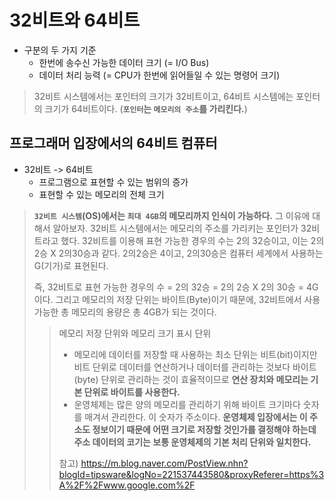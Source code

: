 # 32비트와 64비트
- 구분의 두 가지 기준
    - 한번에 송수신 가능한 데이터 크기 (= I/O Bus)
    - 데이터 처리 능력 (= CPU가 한번에 읽어들일 수 있는 명령어 크기)
> 32비트 시스템에서는 포인터의 크기가 32비트이고, 64비트 시스템에는 포인터의 크기가 64비트이다. (**`포인터`는 `메모리의 주소`를 가리킨다.**)

## 프로그래머 입장에서의 64비트 컴퓨터
- 32비트 -> 64비트
    - 프로그램으로 표현할 수 있는 범위의 증가
    - 표현할 수 있는 메모리의 전체 크기
> **`32비트 시스템`(OS)에서는 `최대 4GB`의 메모리까지 인식이 가능하다.** 그 이유에 대해서 알아보자.
32비트 시스템에서는 메모리의 주소를 가리키는 포인터가 32비트라고 했다. 32비트를 이용해 표현 가능한 경우의 수는 2의 32승이고, 이는 2의2승 X 2의30승과 같다. 2의2승은 4이고, 2의30승은 컴퓨터 세계에서 사용하는 G(기가)로 표현된다.  
>
>즉, 32비트로 표현 가능한 경우의 수 = 2의 32승 = 2의 2승 X 2의 30승 = 4G 이다. 그리고 메모리의 저장 단위는 바이트(Byte)이기 때문에, 32비트에서 사용가능한 총 메모리의 용량은 총 4GB가 되는 것이다.
>> 메모리 저장 단위와 메모리 크기 표시 단위
>> - 메모리에 데이터를 저장할 때 사용하는 최소 단위는 비트(bit)이지만 비트 단위로 데이터를 연산하거나 데이터를 관리하는 것보다 바이트(byte) 단위로 관리하는 것이 효율적이므로 **연산 장치와 메모리는 기본 단위로 바이트를 사용한다.**
>> - 운영체제는 많은 양의 메모리를 관리하기 위해 바이트 크기마다 숫자를 매겨서 관리한다. 이 숫자가 주소이다. **운영체제 입장에서는 이 주소도 정보이기 때문에 어떤 크기로 저장할 것인가를 결정해야 하는데 주소 데이터의 코기는 보통 운영체제의 기본 처리 단위와 일치한다.**  
>>
>> 참고) https://m.blog.naver.com/PostView.nhn?blogId=tipsware&logNo=221537443580&proxyReferer=https%3A%2F%2Fwww.google.com%2F


